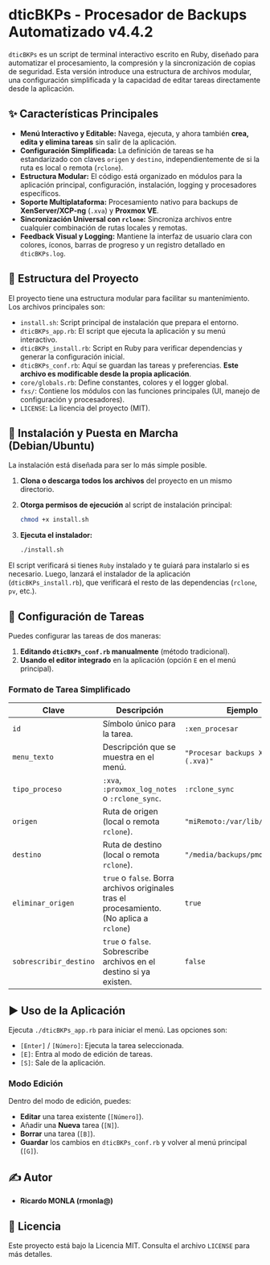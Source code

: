 # dticBKPs - Procesador de Backups Automatizado v4.4.2

`dticBKPs` es un script de terminal interactivo escrito en Ruby, diseñado para automatizar el procesamiento, la compresión y la sincronización de copias de seguridad. Esta versión introduce una estructura de archivos modular, una configuración simplificada y la capacidad de editar tareas directamente desde la aplicación.

## ✨ Características Principales

*   **Menú Interactivo y Editable:** Navega, ejecuta, y ahora también **crea, edita y elimina tareas** sin salir de la aplicación.
*   **Configuración Simplificada:** La definición de tareas se ha estandarizado con claves `origen` y `destino`, independientemente de si la ruta es local o remota (`rclone`).
*   **Estructura Modular:** El código está organizado en módulos para la aplicación principal, configuración, instalación, logging y procesadores específicos.
*   **Soporte Multiplataforma:** Procesamiento nativo para backups de **XenServer/XCP-ng** (`.xva`) y **Proxmox VE**.
*   **Sincronización Universal con `rclone`:** Sincroniza archivos entre cualquier combinación de rutas locales y remotas.
*   **Feedback Visual y Logging:** Mantiene la interfaz de usuario clara con colores, íconos, barras de progreso y un registro detallado en `dticBKPs.log`.

## 📂 Estructura del Proyecto

El proyecto tiene una estructura modular para facilitar su mantenimiento. Los archivos principales son:

*   `install.sh`: Script principal de instalación que prepara el entorno.
*   `dticBKPs_app.rb`: El script que ejecuta la aplicación y su menú interactivo.
*   `dticBKPs_install.rb`: Script en Ruby para verificar dependencias y generar la configuración inicial.
*   `dticBKPs_conf.rb`: Aquí se guardan las tareas y preferencias. **Este archivo es modificable desde la propia aplicación**.
*   `core/globals.rb`: Define constantes, colores y el logger global.
*   `fxs/`: Contiene los módulos con las funciones principales (UI, manejo de configuración y procesadores).
*   `LICENSE`: La licencia del proyecto (MIT).

## 🚀 Instalación y Puesta en Marcha (Debian/Ubuntu)

La instalación está diseñada para ser lo más simple posible.

1.  **Clona o descarga todos los archivos** del proyecto en un mismo directorio.

2.  **Otorga permisos de ejecución** al script de instalación principal:
    ```bash
    chmod +x install.sh
    ```

3.  **Ejecuta el instalador:**
    ```bash
    ./install.sh
    ```

El script verificará si tienes `Ruby` instalado y te guiará para instalarlo si es necesario. Luego, lanzará el instalador de la aplicación (`dticBKPs_install.rb`), que verificará el resto de las dependencias (`rclone`, `pv`, etc.).

## 🔧 Configuración de Tareas

Puedes configurar las tareas de dos maneras:

1.  **Editando `dticBKPs_conf.rb` manualmente** (método tradicional).
2.  **Usando el editor integrado** en la aplicación (opción `E` en el menú principal).

### Formato de Tarea Simplificado

| Clave                  | Descripción                                                                              | Ejemplo                               |
| ---------------------- | ---------------------------------------------------------------------------------------- | ------------------------------------- |
| `id`                   | Símbolo único para la tarea.                                                             | `:xen_procesar`                       |
| `menu_texto`           | Descripción que se muestra en el menú.                                                   | `"Procesar backups Xen01 (.xva)"`     |
| `tipo_proceso`         | `:xva`, `:proxmox_log_notes` o `:rclone_sync`.                                           | `:rclone_sync`                        |
| `origen`               | Ruta de origen (local o remota `rclone`).                                                | `"miRemoto:/var/lib/vz/dump/"`        |
| `destino`              | Ruta de destino (local o remota `rclone`).                                               | `"/media/backups/pmox1_sync/"`        |
| `eliminar_origen`      | `true` o `false`. Borra archivos originales tras el procesamiento. (No aplica a `rclone`) | `true`                                |
| `sobrescribir_destino` | `true` o `false`. Sobrescribe archivos en el destino si ya existen.                       | `false`                               |

## ▶️ Uso de la Aplicación

Ejecuta `./dticBKPs_app.rb` para iniciar el menú. Las opciones son:

*   `[Enter]` / `[Número]`: Ejecuta la tarea seleccionada.
*   `[E]`: Entra al modo de edición de tareas.
*   `[S]`: Sale de la aplicación.

### Modo Edición

Dentro del modo de edición, puedes:
*   **Editar** una tarea existente (`[Número]`).
*   Añadir una **Nueva** tarea (`[N]`).
*   **Borrar** una tarea (`[B]`).
*   **Guardar** los cambios en `dticBKPs_conf.rb` y volver al menú principal (`[G]`).

## ✍️ Autor

*   **Ricardo MONLA (rmonla@)**

## 📜 Licencia

Este proyecto está bajo la Licencia MIT. Consulta el archivo `LICENSE` para más detalles.